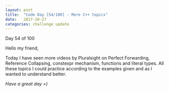 ```yaml
---
layout: post
title:  "Code Day [54/100] - More C++ topics"
date:   2017-10-27
categories: challenge update
---
```


Day 54 of 100

Hello my friend,

Today I have seen more videos by Pluralsight on Perfect Forwarding, Reference Collapsing, constexpr mechanism, functions and literal types. All these topics I could practice according to the examples given and as I wanted to understand better.

_Have a great day =)_